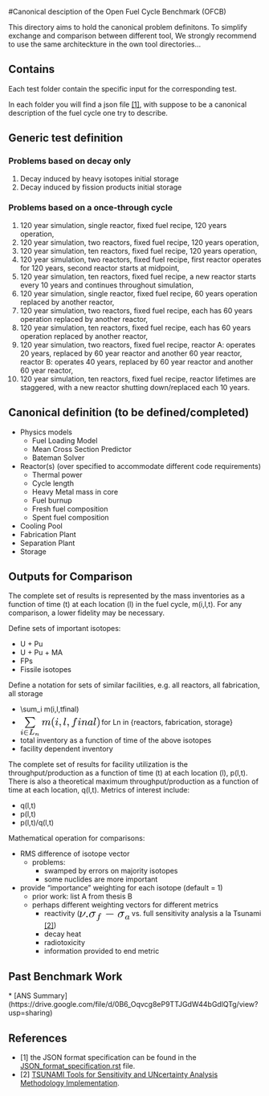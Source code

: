#Canonical desciption of the Open Fuel Cycle Benchmark (OFCB)

This directory aims to hold the canonical problem definitons.
To simplify exchange and comparison between different tool, We strongly recommend to use the same architeckture in the own tool directories...

<h2 id="Contains">Contains</h2>

Each test folder contain the specific input for the corresponding test.

In each folder you will find a json file [\[1\]](#r), with suppose to be a canonical description of the fuel cycle one try to describe.



<h2 id="definition">Generic test definition</h2>
<h3 id="decay">Problems based on decay only</h3>

1. Decay induced by heavy isotopes initial storage
2. Decay induced by fission products initial storage


<h3 id="cycle">Problems based on a once-through cycle</h3>

1. 120 year simulation, single reactor, fixed fuel recipe, 120 years operation, 
2. 120 year simulation, two reactors, fixed fuel recipe, 120 years operation,
3. 120 year simulation, ten reactors, fixed fuel recipe, 120 years operation,
4. 120 year simulation, two reactors, fixed fuel recipe, first reactor operates for 120 years, second reactor starts at midpoint,
5. 120 year simulation, ten reactors, fixed fuel recipe, a new reactor starts every 10 years and continues throughout simulation,
6. 120 year simulation, single reactor, fixed fuel recipe, 60 years operation replaced by another reactor,
7. 120 year simulation, two reactors, fixed fuel recipe, each has 60 years operation replaced by another reactor,
8. 120 year simulation, ten reactors, fixed fuel recipe, each has 60 years operation replaced by another reactor,
9. 120 year simulation, two reactors, fixed fuel recipe, reactor A: operates 20 years, replaced by 60 year reactor and another 60 year reactor, reactor B: operates 40 years, replaced by 60 year reactor and another 60 year reactor,
10. 120 year simulation, ten reactors, fixed fuel recipe, reactor lifetimes are staggered, with a new reactor shutting down/replaced each 10 years.


<h2 id="canonical">Canonical definition (to be defined/completed)</h2>

* Physics models
  - Fuel Loading Model
  - Mean Cross Section Predictor
  - Bateman Solver
* Reactor(s) (over specified to accommodate different code requirements)
  - Thermal power
  - Cycle length
  - Heavy Metal mass in core
  - Fuel burnup
  - Fresh fuel composition
  - Spent fuel composition
* Cooling Pool
* Fabrication Plant
* Separation Plant
* Storage


<h2 id="outputs">Outputs for Comparison</h2>
The complete set of results is represented by the mass inventories as a function of time (t) at each location (l) in the fuel cycle, m(i,l,t).  For any comparison, a lower fidelity may be necessary.

Define sets of important isotopes:
  * U + Pu
  * U + Pu + MA
  * FPs
  * Fissile isotopes

Define a notation for sets of similar facilities, e.g. all reactors, all fabrication, all storage
  * \sum_i m(i,l,tfinal) 
  * <img src=".readme/sum2.jpg" alt="Equation not rendered" align="middle" height="45">  for Ln in {reactors, fabrication, storage}
  * total inventory as a function of time of the above isotopes
  * facility dependent inventory 

The complete set of results for facility utilization is the throughput/production as a function of time (t) at each location (l), p(l,t).  There is also a theoretical maximum throughput/production as a function of time at each location, q(l,t).  Metrics of interest include:
  * q(l,t)
  * p(l,t)
  * p(l,t)/q(l,t)

Mathematical operation for comparisons:
  * RMS difference of isotope vector
    * problems:
      * swamped by errors on majority isotopes
      * some nuclides are more important
  * provide “importance” weighting for each isotope (default = 1)
    * prior work: list A from thesis B
    * perhaps different weighting vectors for different metrics
      * reactivity (<img src=".readme/reactivity.jpg" align="middle" height="20"> vs. full sensitivity analysis a la Tsunami [\[2\]](#r))
      * decay heat
      * radiotoxicity
      * information provided to end metric



<h2 id="previous">Past Benchmark Work</h2>
* [ANS Summary](https://drive.google.com/file/d/0B6_Oqvcg8eP9TTJGdW44bGdlQTg/view?usp=sharing)


<h2 id="r">References</h2>

  * [1] the JSON format specification can be found in the [JSON\_format_specification.rst](../JSON_format_specification.rst) file.
  * [2] [TSUNAMI Tools for Sensitivity and UNcertainty Analysis Methodology Implementation](http://scale.ornl.gov/tsunami/).
